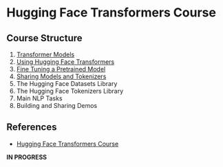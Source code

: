# Hugging Face Transformers Course

## Course Structure
1. [Transformer Models](./Chapter1/)
2. [Using Hugging Face Transformers](./Chapter2/)
3. [Fine Tuning a Pretrained Model](./Chapter3/)
4. [Sharing Models and Tokenizers](./Chapter4/)
5. The Hugging Face Datasets Library
6. The Hugging Face Tokenizers Library
7. Main NLP Tasks
8. Building and Sharing Demos

## References
- [Hugging Face Transformers Course](https://huggingface.co/course)

__IN PROGRESS__
